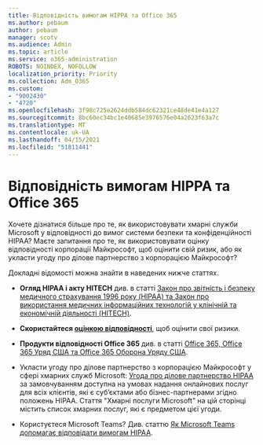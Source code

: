 ```yaml
---
title: Відповідність вимогам HIPPA та Office 365
ms.author: pebaum
author: pebaum
manager: scotv
ms.audience: Admin
ms.topic: article
ms.service: o365-administration
ROBOTS: NOINDEX, NOFOLLOW
localization_priority: Priority
ms.collection: Adm_O365
ms.custom:
- "9002430"
- "4720"
ms.openlocfilehash: 3f98c725e2624ddb584dc62321ce48de41e4a127
ms.sourcegitcommit: 8bc60ec34bc1e40685e3976576e04a2623f63a7c
ms.translationtype: MT
ms.contentlocale: uk-UA
ms.lasthandoff: 04/15/2021
ms.locfileid: "51811441"
---
```

# <a name="hippa-compliance-and-office-365"></a>Відповідність вимогам HIPPA та Office 365

Хочете дізнатися більше про те, як використовувати хмарні служби Microsoft у відповідності до вимог системи безпеки та конфіденційності HIPAA?  Маєте запитання про те, як використовувати оцінку відповідності корпорації Майкрософт, щоб оцінити свій ризик, або як укласти угоду про ділове партнерство з корпорацією Майкрософт?  

Докладні відомості можна знайти в наведених нижче статтях.

- **Огляд HIPAA і акту HITECH** див. в статті [Закон про звітність і безпеку медичного страхування 1996 року (HIPAA) та Закон про використання медичних інформаційних технологій у клінічній та економічній діяльності (HITECH)](https://docs.microsoft.com/microsoft-365/compliance/offering-hipaa-hitech?view=o365-worldwide).

- **Скористайтеся [оцінкою відповідності](https://docs.microsoft.com/microsoft-365/compliance/offering-hipaa-hitech?view=o365-worldwide#use-microsoft-compliance-score-to-assess-your-risk)**, щоб оцінити свої ризики.

- **Продукти відповідності Office 365** див. в статті [Office 365, Office 365 Уряд США та Office 365 Оборона Уряду США](https://go.microsoft.com/fwlink/p/?LinkID=2077751).

- Укласти угоду про ділове партнерство з корпорацією Майкрософт у сфері хмарних служб Microsoft: [Угода про ділове партнерство HIPAA](https://aka.ms/BAA) за замовчуванням доступна на умовах надання онлайнових послуг для всіх клієнтів, які є суб’єктами або бізнес-партнерами згідно положень HIPAA. Стаття "Хмарні послуги Microsoft" на цій сторінці містить список хмарних послуг, які є предметом цієї угоди.

- Користуєтеся Microsoft Teams? Див. статтю [Як Microsoft Teams допомагає відповідати вимогам HIPAA](https://www.microsoft.com/microsoft-365/blog/2019/04/30/white-paper-microsoft-teams-healthcare-providers-hipaa-compliance/).
